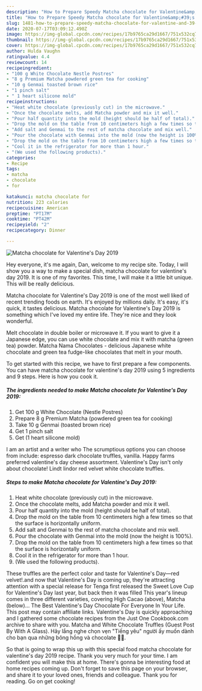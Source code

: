 ```yaml
---
description: "How to Prepare Speedy Matcha chocolate for Valentine&amp;#39;s Day 2019"
title: "How to Prepare Speedy Matcha chocolate for Valentine&amp;#39;s Day 2019"
slug: 1481-how-to-prepare-speedy-matcha-chocolate-for-valentine-and-39-s-day-2019
date: 2020-07-17T03:09:12.490Z
image: https://img-global.cpcdn.com/recipes/17b9765ca29d1667/751x532cq70/matcha-chocolate-for-valentines-day-2019-recipe-main-photo.jpg
thumbnail: https://img-global.cpcdn.com/recipes/17b9765ca29d1667/751x532cq70/matcha-chocolate-for-valentines-day-2019-recipe-main-photo.jpg
cover: https://img-global.cpcdn.com/recipes/17b9765ca29d1667/751x532cq70/matcha-chocolate-for-valentines-day-2019-recipe-main-photo.jpg
author: Hulda Vaughn
ratingvalue: 4.4
reviewcount: 14
recipeingredient:
- "100 g White Chocolate Nestle Postres"
- "8 g Premium Matcha powdered green tea for cooking"
- "10 g Genmai toasted brown rice"
- "1 pinch salt"
- " 1 heart silicone mold"
recipeinstructions:
- "Heat white chocolate (previously cut) in the microwave."
- "Once the chocolate melts, add Matcha powder and mix it well."
- "Pour half quantity into the mold (height should be half of total)."
- "Drop the mold on the table from 10 centimeters high a few times so that the surface is horizontally uniform."
- "Add salt and Genmai to the rest of matcha chocolate and mix well."
- "Pour the chocolate with Genmai into the mold (now the height is 100%)."
- "Drop the mold on the table from 10 centimeters high a few times so that the surface is horizontally uniform."
- "Cool it in the refrigerator for more than 1 hour."
- "(We used the following products)."
categories:
- Recipe
tags:
- matcha
- chocolate
- for

katakunci: matcha chocolate for 
nutrition: 223 calories
recipecuisine: American
preptime: "PT17M"
cooktime: "PT42M"
recipeyield: "2"
recipecategory: Dinner

---
```



![Matcha chocolate for Valentine&#39;s Day 2019](https://img-global.cpcdn.com/recipes/17b9765ca29d1667/751x532cq70/matcha-chocolate-for-valentines-day-2019-recipe-main-photo.jpg)

Hey everyone, it's me again, Dan, welcome to my recipe site. Today, I will show you a way to make a special dish, matcha chocolate for valentine&#39;s day 2019. It is one of my favorites. This time, I will make it a little bit unique. This will be really delicious.

Matcha chocolate for Valentine&#39;s Day 2019 is one of the most well liked of recent trending foods on earth. It's enjoyed by millions daily. It's easy, it's quick, it tastes delicious. Matcha chocolate for Valentine&#39;s Day 2019 is something which I've loved my entire life. They're nice and they look wonderful.

Melt chocolate in double boiler or microwave it. If you want to give it a Japanese edge, you can use white chocolate and mix it with matcha (green tea) powder. Matcha Nama Chocolates - delicious Japanese white chocolate and green tea fudge-like chocolates that melt in your mouth.


To get started with this recipe, we have to first prepare a few components. You can have matcha chocolate for valentine&#39;s day 2019 using 5 ingredients and 9 steps. Here is how you cook it.

<!--inarticleads1-->

##### The ingredients needed to make Matcha chocolate for Valentine&#39;s Day 2019:

1. Get 100 g White Chocolate (Nestle Postres)
1. Prepare 8 g Premium Matcha (powdered green tea for cooking)
1. Take 10 g Genmai (toasted brown rice)
1. Get 1 pinch salt
1. Get  (1 heart silicone mold)


I am an artist and a writer who The scrumptious options you can choose from include: espresso dark chocolate truffles, vanilla. Happy farms preferred valentine&#39;s day cheese assortment. Valentine&#39;s Day isn&#39;t only about chocolate! Lindt lindor red velvet white chocolate truffles. 

<!--inarticleads2-->

##### Steps to make Matcha chocolate for Valentine&#39;s Day 2019:

1. Heat white chocolate (previously cut) in the microwave.
1. Once the chocolate melts, add Matcha powder and mix it well.
1. Pour half quantity into the mold (height should be half of total).
1. Drop the mold on the table from 10 centimeters high a few times so that the surface is horizontally uniform.
1. Add salt and Genmai to the rest of matcha chocolate and mix well.
1. Pour the chocolate with Genmai into the mold (now the height is 100%).
1. Drop the mold on the table from 10 centimeters high a few times so that the surface is horizontally uniform.
1. Cool it in the refrigerator for more than 1 hour.
1. (We used the following products).


These truffles are the perfect color and taste for Valentine&#39;s Day—red velvet!.and now that Valentine&#39;s Day is coming up, they&#39;re attracting attention with a special release for Tenga first released the Sweet Love Cup for Valentine&#39;s Day last year, but back then it was filled This year&#39;s lineup comes in three different varieties, covering High Cacao (above), Matcha (below)… The Best Valentine&#39;s Day Chocolate For Everyone In Your Life. This post may contain affiliate links. Valentine&#39;s Day is quickly approaching and I gathered some chocolate recipes from the Just One Cookbook.com archive to share with you. Matcha and White Chocolate Truffles (Guest Post By With A Glass). Hãy lắng nghe chọn vẹn &#34;Tiếng yêu&#34; người ấy muốn dành cho bạn qua những bông hồng và chocolate 🌹🍫. 

So that is going to wrap this up with this special food matcha chocolate for valentine&#39;s day 2019 recipe. Thank you very much for your time. I am confident you will make this at home. There's gonna be interesting food at home recipes coming up. Don't forget to save this page on your browser, and share it to your loved ones, friends and colleague. Thank you for reading. Go on get cooking!
